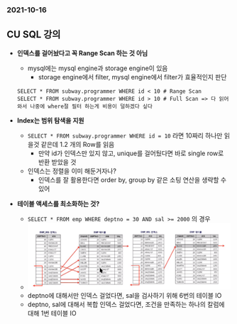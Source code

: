 ### 2021-10-16

## CU SQL 강의
- **인덱스를 걸어놨다고 꼭 Range Scan 하는 것 아님**
    - mysql에는 mysql engine과 storage engine이 있음
        - storage engine에서 filter, mysql engine에서 filter가 효율적인지 판단
    ```mysql
    SELECT * FROM subway.programmer WHERE id < 10 # Range Scan
    SELECT * FROM subway.programmer WHERE id > 10 # Full Scan => 다 읽어와서 나중에 where절 필터 하는게 비용이 덜하겠다 싶다
    ```

- **Index는 범위 탐색을 지원**
    - `SELECT * FROM subway.programmer WHERE id = 10` 라면 10짜리 하나만 읽을것 같은데 1.2 개의 Row를 읽음
        - 만약 id가 인덱스만 있지 않고, unique를 걸어뒀다면 바로 single row로 반환 받았을 것
    - 인덱스는 정렬을 이미 해둔거자나? 
        - 인덱스를 잘 활용한다면 order by, group by 같은 소팅 연산을 생략할 수 있어
   
- **테이블 액세스를 최소화하는 것?**
    - `SELECT * FROM emp WHERE deptno = 30 AND sal >= 2000` 의 경우
    - ![](../image/2021-10-16-인덱스-조회-최소화.PNG)
    - deptno에 대해서만 인덱스 걸었다면, sal을 검사하기 위해 6번의 테이블 IO
    - deptno, sal에 대해서 복합 인덱스 걸었다면, 조건을 만족하는 하나의 칼럼에 대해 1번 테이블 IO
